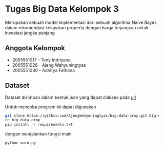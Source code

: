 # Tugas Big Data Kelompok 3

Merupakan sebuah model implementasi dari sebuah algoritma Naive Bayes dalam rekomendasi kelayakan property dengan harga terjangkau untuk investasi jangka panjang

## Anggota Kelompok

- 2005551017 - Teny Indriyana
- 2005551026 - Ajeng Wahyuningtyas
- 2005551030 - Adhitya Fathana

## Dataset

Dataset disimpan dalam bentuk json yang dapat diakses pada [url](https://github.com/AjengWahyuningtyas/big-data-prop/tree/main/dataset/json)

Untuk mencoba program ini dapat digunakan

```bash
git clone https://github.com/AjengWahyuningtyas/big-data-prop.git big-data-prop
cd big-data-prop
pip install -r requirements.txt
```

dengan menjalankan fungsi main

```bash
python main.py
```
